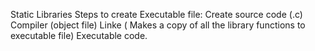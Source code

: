 Static Libraries
Steps to create Executable file:
Create source code (.c)
Compiler (object file)
Linke ( Makes a copy of all the library functions to executable file)
Executable code.
